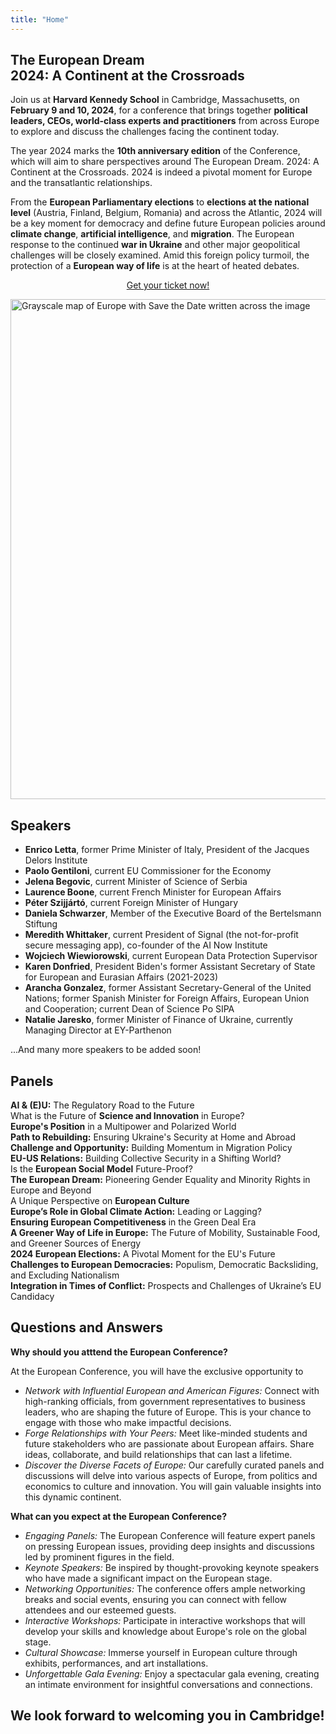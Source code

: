 ```yaml
---
title: "Home"
---
```


## <span class='frontline-europe'>The European Dream</span><br>2024: A Continent at the Crossroads

Join us at **Harvard Kennedy School** in Cambridge, Massachusetts, on **February 9 and 10, 2024**, for a conference that brings together **political leaders, CEOs, world-class experts and practitioners** from across Europe to explore and discuss the challenges facing the continent today. 

The year 2024 marks the **10th anniversary edition** of the Conference, which will aim to share perspectives around The European Dream. 2024: A Continent at the Crossroads. 2024 is indeed a pivotal moment for Europe and the transatlantic relationships. 

From the **European Parliamentary elections** to **elections at the national level** (Austria, Finland, Belgium, Romania) and across the Atlantic, 2024 will be a key moment for democracy and define future European policies around **climate change**, **artificial intelligence**, and **migration**. The European response to the continued **war in Ukraine** and other major geopolitical challenges will be closely examined. Amid this foreign policy turmoil, the protection of a **European way of life** is at the heart of heated debates.

<center>
<a id='tickets-btn' class="pure-button pure-button-primary" href="https://secure.touchnet.net/C20832_ustores/web/store_main.jsp?STOREID=18&SINGLESTORE=true">Get your ticket now!</a>
</center>

<p></p>

<p class="homepage-image">
<img src="save-the-date-no-logo.png" alt="Grayscale map of Europe with Save the Date written across the image" width="800" class="map">
</p>

## Speakers

<ul>
<li><b>Enrico Letta</b>, former Prime Minister of Italy, President of the Jacques Delors Institute</li>
<li><b>Paolo Gentiloni</b>, current EU Commissioner for the Economy</li>
<li><b>Jelena Begovic</b>, current Minister of Science of Serbia</li>
<li><b>Laurence Boone</b>, current French Minister for European Affairs</li>
<li><b>Péter Szijjártó</b>, current Foreign Minister of Hungary</li>
<li><b>Daniela Schwarzer</b>,  Member of the Executive Board of the Bertelsmann Stiftung
<li><b>Meredith Whittaker</b>, current President of Signal (the not-for-profit secure messaging app), co-founder of the AI Now Institute</li>
<li><b>Wojciech Wiewiorowski</b>, current European Data Protection Supervisor</li>
<li><b>Karen Donfried</b>, President Biden's former Assistant Secretary of State for European and Eurasian Affairs (2021-2023)</li>
<li><b>Arancha Gonzalez</b>, former Assistant Secretary-General of the United Nations; former Spanish Minister for Foreign Affairs, European Union and Cooperation; current Dean of Science Po SIPA</li>
<li><b>Natalie Jaresko</b>, former Minister of Finance of Ukraine, currently Managing Director at EY-Parthenon</li>
</ul>

...And many more speakers to be added soon!

## Panels
<div class = "panel-grid">
  <div class = "panel-grid-item"><b>AI & (E)U:</b> The Regulatory Road to the Future</li>
  <div class = "panel-grid-item">What is the Future of <b>Science and Innovation</b> in Europe?</li>
  <div class = "panel-grid-item"><b>Europe's Position</b> in a Multipower and Polarized World</li>
  <div class = "panel-grid-item"><b>Path to Rebuilding:</b> Ensuring Ukraine's Security at Home and Abroad</li>
  <div class = "panel-grid-item"><b>Challenge and Opportunity:</b> Building Momentum in Migration Policy</li>
  <div class = "panel-grid-item"><b>EU-US Relations:</b> Building Collective Security in a Shifting World?</li>
  <div class = "panel-grid-item">Is the <b>European Social Model</b> Future-Proof?</li>
  <div class = "panel-grid-item"><b>The European Dream:</b> Pioneering Gender Equality and Minority Rights in Europe and Beyond</li>
  <div class = "panel-grid-item">A Unique Perspective on <b>European Culture</b></li>
  <div class = "panel-grid-item"><b>Europe’s Role in Global Climate Action:</b> Leading or Lagging?</li>
  <div class = "panel-grid-item"><b>Ensuring European Competitiveness</b> in the Green Deal Era</li>
  <div class = "panel-grid-item"><b>A Greener Way of Life in Europe:</b> The Future of Mobility, Sustainable Food, and Greener Sources of Energy</li>
  <div class = "panel-grid-item"><b>2024 European Elections:</b> A Pivotal Moment for the EU's Future</li>
  <div class = "panel-grid-item"><b>Challenges to European Democracies:</b> Populism, Democratic Backsliding, and Excluding Nationalism</li>
  <div class = "panel-grid-item"><b>Integration in Times of Conflict:</b> Prospects and Challenges of Ukraine’s EU Candidacy</li>
</div>

## Questions and Answers
<b>Why should you atttend the European Conference?</b>

At the European Conference, you will have the exclusive opportunity to
<ul>
<li><i>Network with Influential European and American Figures:</i> Connect with high-ranking officials, from government representatives to business leaders, who are shaping the future of Europe. This is your chance to engage with those who make impactful decisions.</li>
<li><i>Forge Relationships with Your Peers:</i> Meet like-minded students and future stakeholders who are passionate about European affairs. Share ideas, collaborate, and build relationships that can last a lifetime.</li>
<li><i>Discover the Diverse Facets of Europe:</i> Our carefully curated panels and discussions will delve into various aspects of Europe, from politics and economics to culture and innovation. You will gain valuable insights into this dynamic continent.</li>
</ul>

<b>What can you expect at the European Conference?</b>
<ul>
<li><i>Engaging Panels:</i> The European Conference will feature expert panels on pressing European issues, providing deep insights and discussions led by prominent figures in the field.</li>
<li><i>Keynote Speakers:</i> Be inspired by thought-provoking keynote speakers who have made a significant impact on the European stage.</li>
<li><i>Networking Opportunities:</i> The conference offers ample networking breaks and social events, ensuring you can connect with fellow attendees and our esteemed guests.</li>
<li><i>Interactive Workshops:</i> Participate in interactive workshops that will develop your skills and knowledge about Europe's role on the global stage.</li>
<li><i>Cultural Showcase:</i> Immerse yourself in European culture through exhibits, performances, and art installations.</li>
<li><i>Unforgettable Gala Evening:</i> Enjoy a spectacular gala evening, creating an intimate environment for insightful conversations and connections.</li>
</ul>

## We look forward to welcoming you in Cambridge!
